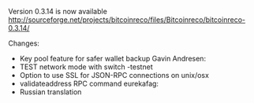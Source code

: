 Version 0.3.14 is now available
http://sourceforge.net/projects/bitcoinreco/files/Bitcoinreco/bitcoinreco-0.3.14/

Changes:
* Key pool feature for safer wallet backup
Gavin Andresen:
* TEST network mode with switch -testnet
* Option to use SSL for JSON-RPC connections on unix/osx
* validateaddress RPC command
eurekafag:
* Russian translation
